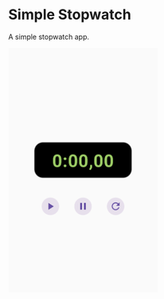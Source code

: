 # Simple Stopwatch

A simple stopwatch app.

<img src="./Screenshot_1719844033.png" alt="Screenshot" width=300>
